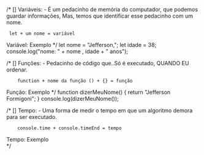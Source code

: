 /*
    [] Variáveis:
     - É um pedacinho de memória do computador, que podemos guardar informações, Mas, temos que identificar esse pedacinho com um nome.

     let + um nome = variável

Variável: Exemplo
*/
let nome = "Jefferson,";
let idade = 38;
console.log("nome: " + nome , idade + " anos");

/*
    [] Funções:
     - Pedacinho de código que..Só é executado, QUANDO EU ordenar.

        function + nome da função () + {} = função

Função: Exemplo
*/
function dizerMeuNome() {
    return "Jefferson Formigoni";
}
console.log(dizerMeuNome());


/*
    [] Tempo:
     - Uma forma de medir o tempo em que um algoritmo demora para ser executado.

        console.time + console.timeEnd = tempo

Tempo: Exemplo     
*/
